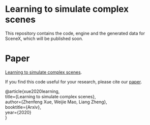 # Learning to simulate complex scenes
This repository contains the code, engine and the generated data for SceneX, which will be published soon.  
# Paper
[Learning to simulate complex scenes](https://arxiv.org/abs/2006.14611?context=cs.CV). 
  
If you find this code useful for your research, please cite our [paper](https://arxiv.org/abs/2006.14611?context=cs.CV).  
  
@article{xue2020learning,  
  title={Learning to simulate complex scenes},  
author={Zhenfeng Xue, Weijie Mao, Liang Zheng},  
booktitle={Arxiv},  
year={2020}  
}  
